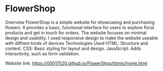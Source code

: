 # FlowerShop
Overview
FlowerShop is a simple website for showcasing and purchasing flowers. It provides a basic, functional interface for users to explore floral products and get in touch for orders. The website focuses on minimal design and usability.
I used responsive design to make the website useable with diffrent kinds of devices
Technologies Used
HTML: Structure and content.
CSS: Basic styling for layout and design.
JavaScript: Adds interactivity, such as form validation.

Website link:
https://00017520.github.io/FlowerShop/htmls/home.html